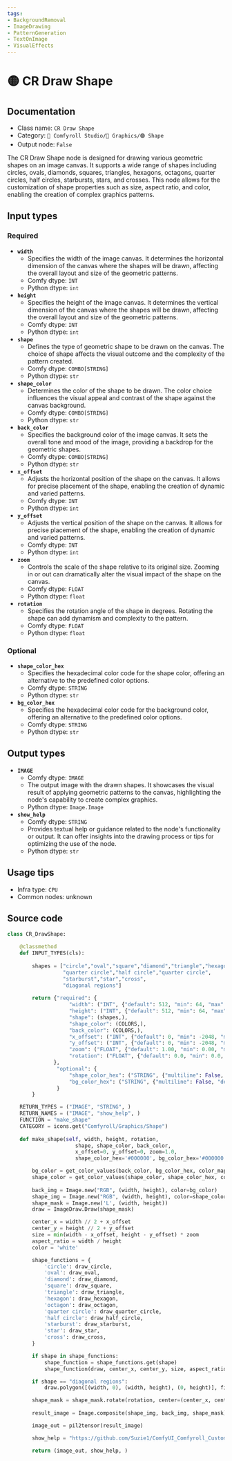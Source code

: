 ```yaml
---
tags:
- BackgroundRemoval
- ImageDrawing
- PatternGeneration
- TextOnImage
- VisualEffects
---
```


# 🟡 CR Draw Shape
## Documentation
- Class name: `CR Draw Shape`
- Category: `🧩 Comfyroll Studio/👾 Graphics/🟣 Shape`
- Output node: `False`

The CR Draw Shape node is designed for drawing various geometric shapes on an image canvas. It supports a wide range of shapes including circles, ovals, diamonds, squares, triangles, hexagons, octagons, quarter circles, half circles, starbursts, stars, and crosses. This node allows for the customization of shape properties such as size, aspect ratio, and color, enabling the creation of complex graphics patterns.
## Input types
### Required
- **`width`**
    - Specifies the width of the image canvas. It determines the horizontal dimension of the canvas where the shapes will be drawn, affecting the overall layout and size of the geometric patterns.
    - Comfy dtype: `INT`
    - Python dtype: `int`
- **`height`**
    - Specifies the height of the image canvas. It determines the vertical dimension of the canvas where the shapes will be drawn, affecting the overall layout and size of the geometric patterns.
    - Comfy dtype: `INT`
    - Python dtype: `int`
- **`shape`**
    - Defines the type of geometric shape to be drawn on the canvas. The choice of shape affects the visual outcome and the complexity of the pattern created.
    - Comfy dtype: `COMBO[STRING]`
    - Python dtype: `str`
- **`shape_color`**
    - Determines the color of the shape to be drawn. The color choice influences the visual appeal and contrast of the shape against the canvas background.
    - Comfy dtype: `COMBO[STRING]`
    - Python dtype: `str`
- **`back_color`**
    - Specifies the background color of the image canvas. It sets the overall tone and mood of the image, providing a backdrop for the geometric shapes.
    - Comfy dtype: `COMBO[STRING]`
    - Python dtype: `str`
- **`x_offset`**
    - Adjusts the horizontal position of the shape on the canvas. It allows for precise placement of the shape, enabling the creation of dynamic and varied patterns.
    - Comfy dtype: `INT`
    - Python dtype: `int`
- **`y_offset`**
    - Adjusts the vertical position of the shape on the canvas. It allows for precise placement of the shape, enabling the creation of dynamic and varied patterns.
    - Comfy dtype: `INT`
    - Python dtype: `int`
- **`zoom`**
    - Controls the scale of the shape relative to its original size. Zooming in or out can dramatically alter the visual impact of the shape on the canvas.
    - Comfy dtype: `FLOAT`
    - Python dtype: `float`
- **`rotation`**
    - Specifies the rotation angle of the shape in degrees. Rotating the shape can add dynamism and complexity to the pattern.
    - Comfy dtype: `FLOAT`
    - Python dtype: `float`
### Optional
- **`shape_color_hex`**
    - Specifies the hexadecimal color code for the shape color, offering an alternative to the predefined color options.
    - Comfy dtype: `STRING`
    - Python dtype: `str`
- **`bg_color_hex`**
    - Specifies the hexadecimal color code for the background color, offering an alternative to the predefined color options.
    - Comfy dtype: `STRING`
    - Python dtype: `str`
## Output types
- **`IMAGE`**
    - Comfy dtype: `IMAGE`
    - The output image with the drawn shapes. It showcases the visual result of applying geometric patterns to the canvas, highlighting the node's capability to create complex graphics.
    - Python dtype: `Image.Image`
- **`show_help`**
    - Comfy dtype: `STRING`
    - Provides textual help or guidance related to the node's functionality or output. It can offer insights into the drawing process or tips for optimizing the use of the node.
    - Python dtype: `str`
## Usage tips
- Infra type: `CPU`
- Common nodes: unknown


## Source code
```python
class CR_DrawShape:

    @classmethod
    def INPUT_TYPES(cls):
                
        shapes = ["circle","oval","square","diamond","triangle","hexagon","octagon",
                  "quarter circle","half circle","quarter circle",
                  "starburst","star","cross",
                  "diagonal regions"]
        
        return {"required": {
                    "width": ("INT", {"default": 512, "min": 64, "max": 4096}),
                    "height": ("INT", {"default": 512, "min": 64, "max": 4096}),        
                    "shape": (shapes,),
                    "shape_color": (COLORS,), 
                    "back_color": (COLORS,),                  
                    "x_offset": ("INT", {"default": 0, "min": -2048, "max": 2048}),
                    "y_offset": ("INT", {"default": 0, "min": -2048, "max": 2048}),
                    "zoom": ("FLOAT", {"default": 1.00, "min": 0.00, "max": 10.00, "step": 0.05}),
                    "rotation": ("FLOAT", {"default": 0.0, "min": 0.0, "max": 3600.0, "step": 0.1}),
               },
                "optional": {
                    "shape_color_hex": ("STRING", {"multiline": False, "default": "#000000"}),
                    "bg_color_hex": ("STRING", {"multiline": False, "default": "#000000"}),
                }
        }

    RETURN_TYPES = ("IMAGE", "STRING", )
    RETURN_NAMES = ("IMAGE", "show_help", )
    FUNCTION = "make_shape"
    CATEGORY = icons.get("Comfyroll/Graphics/Shape")
    
    def make_shape(self, width, height, rotation,
                      shape, shape_color, back_color,
                      x_offset=0, y_offset=0, zoom=1.0,
                      shape_color_hex='#000000', bg_color_hex='#000000'):

        bg_color = get_color_values(back_color, bg_color_hex, color_mapping) 
        shape_color = get_color_values(shape_color, shape_color_hex, color_mapping) 
          
        back_img = Image.new("RGB", (width, height), color=bg_color)
        shape_img = Image.new("RGB", (width, height), color=shape_color)
        shape_mask = Image.new('L', (width, height))
        draw = ImageDraw.Draw(shape_mask)   

        center_x = width // 2 + x_offset
        center_y = height // 2 + y_offset         
        size = min(width - x_offset, height - y_offset) * zoom
        aspect_ratio = width / height
        color = 'white'

        shape_functions = {
            'circle': draw_circle,
            'oval': draw_oval,
            'diamond': draw_diamond,
            'square': draw_square,
            'triangle': draw_triangle,
            'hexagon': draw_hexagon,
            'octagon': draw_octagon,
            'quarter circle': draw_quarter_circle,
            'half circle': draw_half_circle,
            'starburst': draw_starburst,
            'star': draw_star, 
            'cross': draw_cross,
        }

        if shape in shape_functions:
            shape_function = shape_functions.get(shape)
            shape_function(draw, center_x, center_y, size, aspect_ratio, color)

        if shape == "diagonal regions":
            draw.polygon([(width, 0), (width, height), (0, height)], fill=color)

        shape_mask = shape_mask.rotate(rotation, center=(center_x, center_y))
        
        result_image = Image.composite(shape_img, back_img, shape_mask) 

        image_out = pil2tensor(result_image)

        show_help = "https://github.com/Suzie1/ComfyUI_Comfyroll_CustomNodes/wiki/Pattern-Nodes-2#cr-draw-shape"

        return (image_out, show_help, )  

```
